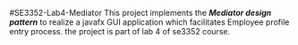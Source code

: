 #SE3352-Lab4-Mediator
This project implements the __*Mediator design pattern*__ to realize a javafx 
GUI application which facilitates Employee profile entry process. the project
is part of lab 4 of se3352 course.